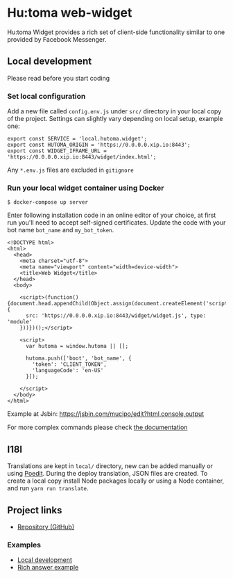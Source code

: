 # Hu:toma web-widget

Hu:toma Widget provides a rich set of client-side functionality similar to one provided by Facebook Messenger.

## Local development

Please read before you start coding

### Set local configuration

Add a new file called `config.env.js` under `src/` directory in your local copy of the project. Settings can slightly vary depending on local setup, example one:

```
export const SERVICE = 'local.hutoma.widget';
export const HUTOMA_ORIGIN = 'https://0.0.0.0.xip.io:8443';
export const WIDGET_IFRAME_URL = 'https://0.0.0.0.xip.io:8443/widget/index.html';
```

Any `*.env.js` files are excluded in `gitignore`

### Run your local widget container using Docker

```
$ docker-compose up server
```

Enter following installation code in an online editor of your choice, at first run you'll need to accept self-signed certificates. Update the code with your bot name `bot_name` and `my_bot_token`. 

```
<!DOCTYPE html>
<html>
  <head>
    <meta charset="utf-8">
    <meta name="viewport" content="width=device-width">
    <title>Web Widget</title>
  </head>
  <body>

    <script>(function() {document.head.appendChild(Object.assign(document.createElement('script'),{
      src: 'https://0.0.0.0.xip.io:8443/widget/widget.js', type: 'module'
    }))})();</script>

    <script>
      var hutoma = window.hutoma || [];
        
      hutoma.push(['boot', 'bot_name', {
        'token': 'CLIENT_TOKEN',
        'languageCode': 'en-US'
      }]);

    </script>
  </body>
</html>
```

Example at Jsbin:
https://jsbin.com/mucipo/edit?html,console,output

For more complex commands please check [the documentation](https://help.hutoma.ai/article/3gm9m9f0th-web-widget-integration)

## I18l

Translations are kept in `local/` directory, new can be added manually or using [Poedit](https://poedit.net/). During the deploy translation, JSON files are created. To create a local copy install Node packages locally or using a Node container, and run `yarn run translate`.

## Project links

* [Repository (GitHub)](https://github.com/hutomadotAI/web-widget)

### Examples

* [Local development](https://jsbin.com/mucipo/edit?html,output)
* [Rich answer example](https://jsbin.com/yobuyin/edit?html,output)


